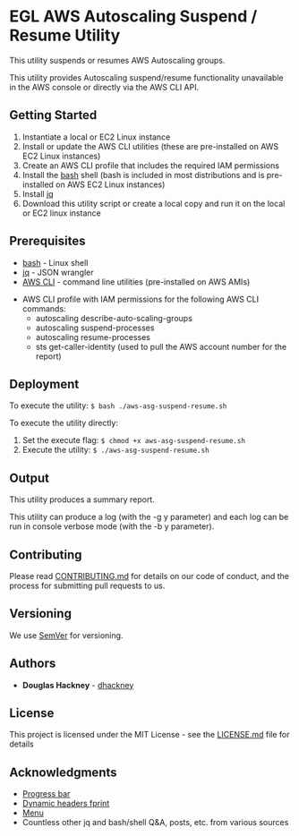 # EGL AWS Autoscaling Suspend / Resume Utility

This utility suspends or resumes AWS Autoscaling groups. 

This utility provides Autoscaling suspend/resume functionality unavailable in the AWS console or directly via the AWS CLI API. 

## Getting Started

1. Instantiate a local or EC2 Linux instance
2. Install or update the AWS CLI utilities (these are pre-installed on AWS EC2 Linux instances) 
3. Create an AWS CLI profile that includes the required IAM permissions 
4. Install the [bash](https://www.gnu.org/software/bash/) shell (bash is included in most distributions and is pre-installed on AWS EC2 Linux instances)
5. Install [jq](https://github.com/stedolan/jq) 
6. Download this utility script or create a local copy and run it on the local or EC2 linux instance 

## Prerequisites

* [bash](https://www.gnu.org/software/bash/) - Linux shell 
* [jq](https://github.com/stedolan/jq) - JSON wrangler
* [AWS CLI](https://aws.amazon.com/cli/) - command line utilities (pre-installed on AWS AMIs) 
- AWS CLI profile with IAM permissions for the following AWS CLI commands:  
  - autoscaling describe-auto-scaling-groups  
  - autoscaling suspend-processes  
  - autoscaling resume-processes    
  - sts get-caller-identity  (used to pull the AWS account number for the report)


## Deployment

To execute the utility:
  `$ bash ./aws-asg-suspend-resume.sh`  

To execute the utility directly:
  1. Set the execute flag: `$ chmod +x aws-asg-suspend-resume.sh`
  2. Execute the utility: `$ ./aws-asg-suspend-resume.sh`    

## Output

This utility produces a summary report. 

This utility can produce a log (with the -g y parameter) and each log can be run in console verbose mode (with the -b y parameter). 

## Contributing

Please read [CONTRIBUTING.md](https://gist.github.com/PurpleBooth/b24679402957c63ec426) for details on our code of conduct, and the process for submitting pull requests to us.

## Versioning

We use [SemVer](http://semver.org/) for versioning. 

## Authors

* **Douglas Hackney** - [dhackney](https://github.com/dhackney)

## License

This project is licensed under the MIT License - see the [LICENSE.md](https://github.com/Enterprise-Group-Ltd/egl-utilities/blob/master/LICENSE) file for details

## Acknowledgments

* [Progress bar](https://stackoverflow.com/questions/238073/how-to-add-a-progress-bar-to-a-shell-script)  
* [Dynamic headers fprint](https://stackoverflow.com/questions/5799303/print-a-character-repeatedly-in-bash)
* [Menu](https://stackoverflow.com/questions/30182086/how-to-use-goto-statement-in-shell-script)
* Countless other jq and bash/shell Q&A, posts, etc. from various sources  

